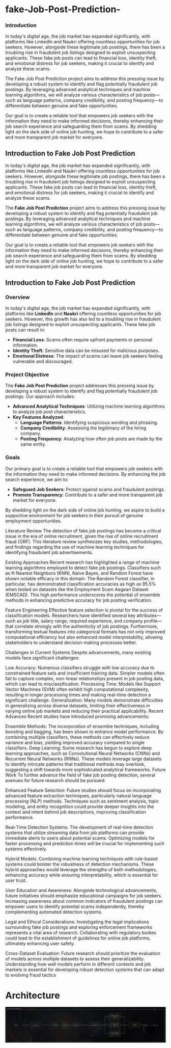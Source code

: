 # fake-Job-Post-Prediction-

### Introduction
In today's digital age, the job market has expanded significantly, with platforms like LinkedIn and Naukri offering countless opportunities for job seekers. However, alongside these legitimate job postings, there has been a troubling rise in fraudulent job listings designed to exploit unsuspecting applicants. These fake job posts can lead to financial loss, identity theft, and emotional distress for job seekers, making it crucial to identify and analyze these scams.

The Fake Job Post Prediction project aims to address this pressing issue by developing a robust system to identify and flag potentially fraudulent job postings. By leveraging advanced analytical techniques and machine learning algorithms, we will analyze various characteristics of job posts—such as language patterns, company credibility, and posting frequency—to differentiate between genuine and fake opportunities.

Our goal is to create a reliable tool that empowers job seekers with the information they need to make informed decisions, thereby enhancing their job search experience and safeguarding them from scams. By shedding light on the dark side of online job hunting, we hope to contribute to a safer and more transparent job market for everyone.


## Introduction to Fake Job Post Prediction

In today's digital age, the job market has expanded significantly, with platforms like LinkedIn and Naukri offering countless opportunities for job seekers. However, alongside these legitimate job postings, there has been a troubling rise in fraudulent job listings designed to exploit unsuspecting applicants. These fake job posts can lead to financial loss, identity theft, and emotional distress for job seekers, making it crucial to identify and analyze these scams.

The **Fake Job Post Prediction** project aims to address this pressing issue by developing a robust system to identify and flag potentially fraudulent job postings. By leveraging advanced analytical techniques and machine learning algorithms, we will analyze various characteristics of job posts—such as language patterns, company credibility, and posting frequency—to differentiate between genuine and fake opportunities.

Our goal is to create a reliable tool that empowers job seekers with the information they need to make informed decisions, thereby enhancing their job search experience and safeguarding them from scams. By shedding light on the dark side of online job hunting, we hope to contribute to a safer and more transparent job market for everyone.


## Introduction to Fake Job Post Prediction

### Overview

In today's digital age, the job market has expanded significantly, with platforms like **LinkedIn** and **Naukri** offering countless opportunities for job seekers. However, this growth has also led to a troubling rise in fraudulent job listings designed to exploit unsuspecting applicants. These fake job posts can result in:

- **Financial Loss**: Scams often require upfront payments or personal information.
- **Identity Theft**: Sensitive data can be misused for malicious purposes.
- **Emotional Distress**: The impact of scams can leave job seekers feeling vulnerable and discouraged.

### Project Objective

The **Fake Job Post Prediction** project addresses this pressing issue by developing a robust system to identify and flag potentially fraudulent job postings. Our approach includes:

- **Advanced Analytical Techniques**: Utilizing machine learning algorithms to analyze job post characteristics.
- **Key Features Analyzed**:
  - **Language Patterns**: Identifying suspicious wording and phrasing.
  - **Company Credibility**: Assessing the legitimacy of the hiring company.
  - **Posting Frequency**: Analyzing how often job posts are made by the same entity.

### Goals

Our primary goal is to create a reliable tool that empowers job seekers with the information they need to make informed decisions. By enhancing the job search experience, we aim to:

- **Safeguard Job Seekers**: Protect against scams and fraudulent postings.
- **Promote Transparency**: Contribute to a safer and more transparent job market for everyone.

By shedding light on the dark side of online job hunting, we aspire to build a supportive environment for job seekers in their pursuit of genuine employment opportunities.


Literature Review
The detection of fake job postings has become a critical issue in the era of online recruitment, given the rise of online recruitment fraud (ORF). This literature review synthesizes key studies, methodologies, and findings regarding the use of machine learning techniques for identifying fraudulent job advertisements.

Existing Approaches
Recent research has highlighted a range of machine learning algorithms employed to detect fake job postings. Classifiers such as K-Nearest Neighbors (KNN), Naive Bayes, and Random Forest have shown notable efficacy in this domain. The Random Forest classifier, in particular, has demonstrated classification accuracies as high as 95.5% when tested on datasets like the Employment Scam Aegean Dataset (EMSCAD). This high performance underscores the potential of ensemble methods in enhancing predictive accuracy for job posting verification.

Feature Engineering
Effective feature selection is pivotal for the success of classification models. Researchers have identified several key attributes—such as job title, salary range, required experience, and company profile—that correlate strongly with the authenticity of job postings. Furthermore, transforming textual features into categorical formats has not only improved computational efficiency but also enhanced model interpretability, allowing stakeholders to understand decision-making processes better.

Challenges in Current Systems
Despite advancements, many existing models face significant challenges:

Low Accuracy: Numerous classifiers struggle with low accuracy due to constrained feature sets and insufficient training data. Simpler models often fail to capture complex, non-linear relationships present in job posting data, which can lead to misclassification.
Processing Time: Models like Support Vector Machines (SVM) often exhibit high computational complexity, resulting in longer processing times and making real-time detection a significant challenge.
Generalization: Many models demonstrate difficulties in generalizing across diverse datasets, limiting their effectiveness in varying online job markets and reducing their practical applicability.
Recent Advances
Recent studies have introduced promising advancements:

Ensemble Methods: The incorporation of ensemble techniques, including boosting and bagging, has been shown to enhance model performance. By combining multiple classifiers, these methods can effectively reduce variance and bias, yielding improved accuracy compared to single classifiers.
Deep Learning: Some research has begun to explore deep learning approaches, such as Convolutional Neural Networks (CNNs) and Recurrent Neural Networks (RNNs). These models leverage large datasets to identify intricate patterns that traditional methods may overlook, suggesting a shift towards more sophisticated analytical frameworks.
Future Work
To further advance the field of fake job posting detection, several avenues for future research should be pursued:

Enhanced Feature Selection: Future studies should focus on incorporating advanced feature extraction techniques, particularly natural language processing (NLP) methods. Techniques such as sentiment analysis, topic modeling, and entity recognition could provide deeper insights into the context and intent behind job descriptions, improving classification performance.

Real-Time Detection Systems: The development of real-time detection systems that utilize streaming data from job platforms can provide immediate alerts to users about potential scams. Optimizing models for faster processing and prediction times will be crucial for implementing such systems effectively.

Hybrid Models: Combining machine learning techniques with rule-based systems could bolster the robustness of detection mechanisms. These hybrid approaches would leverage the strengths of both methodologies, enhancing accuracy while ensuring interpretability, which is essential for user trust.

User Education and Awareness: Alongside technological advancements, future initiatives should emphasize educational campaigns for job seekers. Increasing awareness about common indicators of fraudulent postings can empower users to identify potential scams independently, thereby complementing automated detection systems.

Legal and Ethical Considerations: Investigating the legal implications surrounding fake job postings and exploring enforcement frameworks represents a vital area of research. Collaborating with regulatory bodies could lead to the establishment of guidelines for online job platforms, ultimately enhancing user safety.

Cross-Dataset Evaluation: Future research should prioritize the evaluation of models across multiple datasets to assess their generalizability. Understanding how well models perform in different contexts and job markets is essential for developing robust detection systems that can adapt to evolving fraud tactics

# Architecture


<img src="https://github.com/Mouneshgouda/fake-Job-Post-Prediction-/blob/main/Images/sBtuuulVnvQpGWGBFkpm.png">

